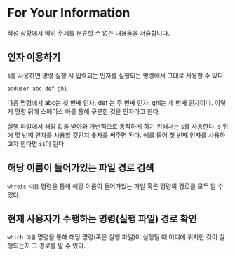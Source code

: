 # For Your Information
  
작성 상황에서 딱히 주제를 분류할 수 없는 내용들을 서술합니다.  
  
## 인자 이용하기
  
`$`를 사용하면 명령 실행 시 입력되는 인자를 실행되는 명령에서 그대로 사용할 수 있다.  
  
	adduser abc def ghi
  
다음 명령에서 abc는 첫 번째 인자, def 는 두 번째 인자, ghi는 세 번째 인자이다. 이렇게 명령 뒤에 스페이스 바를 통해 구분한 것을 인자라고 한다.  
  
실행 파일에서 해당 값을 받아와 가변적으로 동작하게 하기 위해서는 `$`를 사용한다. `$` 뒤에 몇 번째 인자를 사용할 것인지 숫자를 써주면 된다. 예를 들어 첫 번째 인자를 사용하고자 한다면 `$1`이 된다.  
  
## 해당 이름이 들어가있는 파일 경로 검색
  
`whreis 이름` 명령을 통해 해당 이름이 들어가있는 파일 혹은 명령의 경로를 모두 알 수 있다.  
  
## 현재 사용자가 수행하는 명령(실행 파일) 경로 확인
  
`which 이름` 명령을 통해 해당 명령(혹은 실행 파일)이 실행될 때 어디에 위치한 것이 실행되는지 그 경로를 알 수 있다.  
